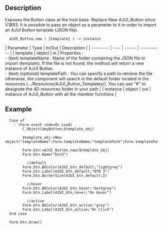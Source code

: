 ﻿<!-- AJUI_Button.new ( {template} ) -> instance of Button class  -->


## Description

Exposes the Button class at the host base. Replace New AJUI_Button since V18R3. It is possible to pass an object as a parameter to it in order to import an AJUI Button template (JSON file). 


```4d
  AJUI_Button.new ( {template} ) -> instance
```

| Parameter | Type | In/Out | Description |
| --------- | ---- | ------ | ----------- |
| template | object | in | Properties :<br> - (text) templateName :  Name of the folder containing the JSON file to import (template). If the file is not found, the method will return a new instance of AJUI Button.<br> - (text) (optional) templatePath : You can specify a path to retrieve the file otherwise, the component will search in the default folder located in the resources (.../Resources/AJUI_Button_Templates/). You can use "#" to designate the 4D resources folder in your path |
| instance | object | out | instance of AJUI_Button with all the member functions |

## Example

```4d
  Case of 
	: (Form event code=On Load)
	    C_Object($myButton;$template_obj)

        $template_obj:=New object("templateName";Form.templateName;"templatePath";Form.templatePath)
		
		Form.btn:=AJUI_Button.new($template_obj) 
		Form.btn.Name("btn3")
		
		  //default
		Form.btn.BGColor(AJUI_btn_default;"lightgrey")
		Form.btn.Label(AJUI_btn_default;"BTN 3")
		Form.btn.BorderSize(AJUI_btn_default;2)
		
		  //hover
		Form.btn.BGColor(AJUI_btn_hover;"darkgrey")
		Form.btn.Label(AJUI_btn_hover;"On Hover")
		
		  //active
		Form.btn.BGColor(AJUI_btn_active;"grey")
		Form.btn.Label(AJUI_btn_active;"On Click")
  End case 

  Form.btn.Draw()
  
```